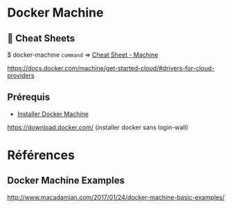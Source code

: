 # Docker Machine

## :whale: Cheat Sheets

$ docker-machine `command` => [Cheat Sheet - Machine](http://files.zeroturnaround.com/pdf/zt_docker_cheat_sheet.pdf)

https://docs.docker.com/machine/get-started-cloud/#drivers-for-cloud-providers

## Prérequis

* [Installer Docker Machine](https://docs.docker.com/v17.09/machine/overview/)   

https://download.docker.com/ (installer docker sans login-wall)



# Références 

## Docker Machine Examples

http://www.macadamian.com/2017/01/24/docker-machine-basic-examples/

